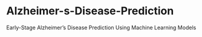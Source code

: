 # Alzheimer-s-Disease-Prediction
Early-Stage Alzheimer’s Disease Prediction Using Machine Learning Models
